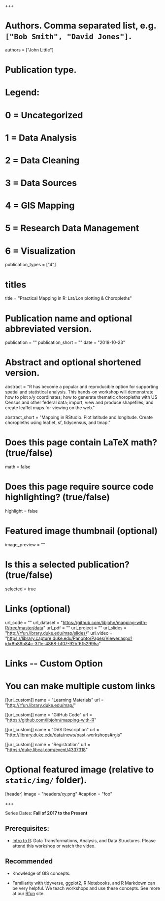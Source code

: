 +++

# Authors. Comma separated list, e.g. `["Bob Smith", "David Jones"]`.
authors = ["John Little"]

# Publication type.
# Legend:
# 0 = Uncategorized
# 1 =	Data Analysis
# 2 = Data Cleaning
# 3 = Data Sources
# 4 = GIS Mapping
# 5 = Research Data Management
# 6 = Visualization
publication_types = ["4"]

# titles
title = "Practical Mapping in R: Lat/Lon plotting & Choropleths"

# Publication name and optional abbreviated version.
publication = ""
publication_short = ""
date = "2018-10-23"

# Abstract and optional shortened version.
abstract = "R has become a popular and reproducible option for supporting spatial and statistical analysis.  This hands-on workshop will demonstrate how to plot x/y coordinates; how to generate thematic choropleths with US Census and other federal data; import, view and produce shapefiles; and create leaflet maps for viewing on the web."

abstract_short = "Mapping in RStudio.  Plot latitude and longitude.  Create choropleths using leaflet, sf, tidycensus, and tmap."

# Does this page contain LaTeX math? (true/false)
math = false

# Does this page require source code highlighting? (true/false)
highlight = false

# Featured image thumbnail (optional)
image_preview = ""

# Is this a selected publication? (true/false)
selected = true

# Links (optional)
url_code = ""
url_dataset = "https://github.com/libjohn/mapping-with-R/tree/master/data"
url_pdf = ""
url_project = ""
url_slides = "http://rfun.library.duke.edu/map/slides/"
url_video = "https://library.capture.duke.edu/Panopto/Pages/Viewer.aspx?id=8b89b84c-3f1e-4868-bf07-92bf6f52995a"

# Links -- Custom Option
# You can make multiple custom links
[[url_custom]]
name = "Learning Materials"
url = "http://rfun.library.duke.edu/map/"


[[url_custom]]
name = "GitHub Code"
url = "https://github.com/libjohn/mapping-with-R"

[[url_custom]]
name = "DVS Description"
url = "http://library.duke.edu/data/news/past-workshops#rgis"

[[url_custom]]
name = "Registration"
url = "https://duke.libcal.com/event/4337318"

# Optional featured image (relative to `static/img/` folder).
[header]
image = "headers/xy.png"
#caption = "foo"

+++

Series Dates:
**Fall of 2017 to the Present**

## Prerequisites: 

- [Intro to R](/publication/intro2r/): Data Transformations, Analysis, and Data Structures.  Please attend this workshop or watch the video. 


## Recommended
- Knowledge of GIS concepts.

- Familiarity with tidyverse, ggplot2, R Notebooks, and R Markdown can be very helpful.  We teach workshops and use these concepts.  See more at our [Rfun](http://rfun.library.duke.edu/) site.
